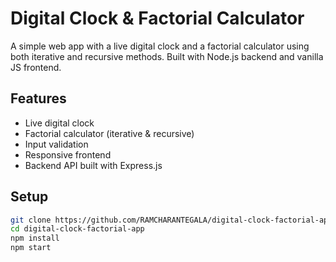 # Digital Clock & Factorial Calculator

A simple web app with a live digital clock and a factorial calculator using both iterative and recursive methods. Built with Node.js backend and vanilla JS frontend.

## Features

- Live digital clock
- Factorial calculator (iterative & recursive)
- Input validation
- Responsive frontend
- Backend API built with Express.js

## Setup

```bash
git clone https://github.com/RAMCHARANTEGALA/digital-clock-factorial-app.git
cd digital-clock-factorial-app
npm install
npm start
```

